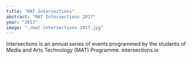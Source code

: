 ```yaml
---
title: "MAT Intersections"
abstract: "MAT Intersections 2017"
year: "2017"
image: "./mat-intersections-2017.jpg"
---
```

Intersections is an annual series of events programmed by the students of Media and Arts Technology (MAT) Programme.
intersections.io